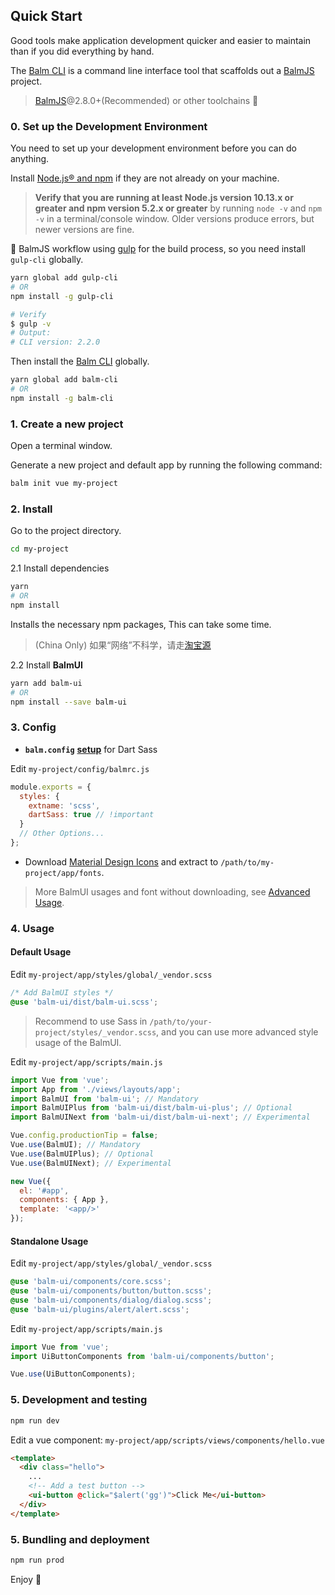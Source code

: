 ## Quick Start

Good tools make application development quicker and easier to maintain than if you did everything by hand.

The [Balm CLI](https://github.com/balmjs/balm-cli) is a command line interface tool that scaffolds out a [BalmJS](https://balmjs.com/) project.

> [BalmJS](https://balmjs.com/)@2.8.0+(Recommended) or other toolchains 🚀

### 0. Set up the Development Environment

You need to set up your development environment before you can do anything.

Install [Node.js® and npm](https://nodejs.org/en/download/) if they are not already on your machine.

> **Verify that you are running at least Node.js version 10.13.x or greater and npm version 5.2.x or greater** by running `node -v` and `npm -v` in a terminal/console window. Older versions produce errors, but newer versions are fine.

🔔 BalmJS workflow using [gulp](https://balmjs.com/) for the build process, so you need install `gulp-cli` globally.

```sh
yarn global add gulp-cli
# OR
npm install -g gulp-cli

# Verify
$ gulp -v
# Output:
# CLI version: 2.2.0
```

Then install the [Balm CLI](https://github.com/balmjs/balm-cli) globally.

```sh
yarn global add balm-cli
# OR
npm install -g balm-cli
```

### 1. Create a new project

Open a terminal window.

Generate a new project and default app by running the following command:

```sh
balm init vue my-project
```

### 2. Install

Go to the project directory.

```sh
cd my-project
```

2.1 Install dependencies

```sh
yarn
# OR
npm install
```

Installs the necessary npm packages, This can take some time.

> (China Only) 如果“网络”不科学，请走[淘宝源](https://npm.taobao.org/)

2.2 Install **BalmUI**

```sh
yarn add balm-ui
# OR
npm install --save balm-ui
```

### 3. Config

- **`balm.config`** [**setup**](https://balmjs.com/docs/v2/config/styles.html#styles-dartsass) for Dart Sass

Edit `my-project/config/balmrc.js`

```js
module.exports = {
  styles: {
    extname: 'scss',
    dartSass: true // !important
  }
  // Other Options...
};
```

- Download [Material Design Icons](https://material.balmjs.com/material-icons.zip) and extract to `/path/to/my-project/app/fonts`.

> More BalmUI usages and font without downloading, see [Advanced Usage](https://material.balmjs.com/#/guide/advanced).

### 4. Usage

#### Default Usage

Edit `my-project/app/styles/global/_vendor.scss`

```css
/* Add BalmUI styles */
@use 'balm-ui/dist/balm-ui.scss';
```

> Recommend to use Sass in `/path/to/your-project/styles/_vendor.scss`, and you can use more advanced style usage of the BalmUI.

Edit `my-project/app/scripts/main.js`

```js
import Vue from 'vue';
import App from './views/layouts/app';
import BalmUI from 'balm-ui'; // Mandatory
import BalmUIPlus from 'balm-ui/dist/balm-ui-plus'; // Optional
import BalmUINext from 'balm-ui/dist/balm-ui-next'; // Experimental

Vue.config.productionTip = false;
Vue.use(BalmUI); // Mandatory
Vue.use(BalmUIPlus); // Optional
Vue.use(BalmUINext); // Experimental

new Vue({
  el: '#app',
  components: { App },
  template: '<app/>'
});
```

#### Standalone Usage

Edit `my-project/app/styles/global/_vendor.scss`

```css
@use 'balm-ui/components/core.scss';
@use 'balm-ui/components/button/button.scss';
@use 'balm-ui/components/dialog/dialog.scss';
@use 'balm-ui/plugins/alert/alert.scss';
```

Edit `my-project/app/scripts/main.js`

```js
import Vue from 'vue';
import UiButtonComponents from 'balm-ui/components/button';

Vue.use(UiButtonComponents);
```

### 5. Development and testing

```sh
npm run dev
```

Edit a vue component: `my-project/app/scripts/views/components/hello.vue`

```html
<template>
  <div class="hello">
    ...
    <!-- Add a test button -->
    <ui-button @click="$alert('gg')">Click Me</ui-button>
  </div>
</template>
```

### 5. Bundling and deployment

```sh
npm run prod
```

Enjoy 👻

